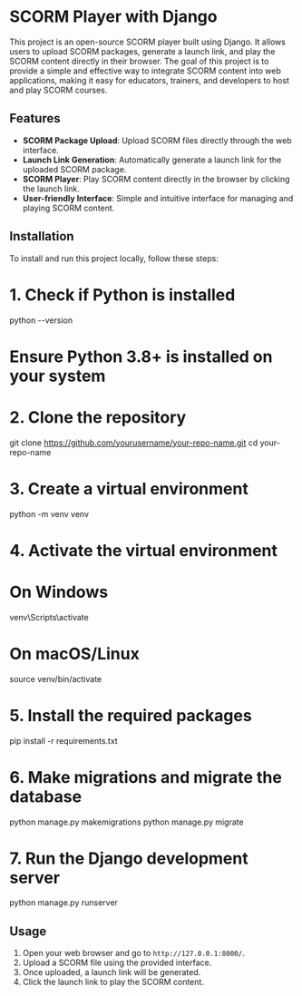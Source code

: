 # SCORM Player with Django

This project is an open-source SCORM player built using Django. It allows users to upload SCORM packages, generate a launch link, and play the SCORM content directly in their browser. The goal of this project is to provide a simple and effective way to integrate SCORM content into web applications, making it easy for educators, trainers, and developers to host and play SCORM courses.

## Features
- **SCORM Package Upload**: Upload SCORM files directly through the web interface.
- **Launch Link Generation**: Automatically generate a launch link for the uploaded SCORM package.
- **SCORM Player**: Play SCORM content directly in the browser by clicking the launch link.
- **User-friendly Interface**: Simple and intuitive interface for managing and playing SCORM content.

## Installation

To install and run this project locally, follow these steps:

# 1. Check if Python is installed
python --version
# Ensure Python 3.8+ is installed on your system

# 2. Clone the repository
git clone https://github.com/yourusername/your-repo-name.git
cd your-repo-name

# 3. Create a virtual environment
python -m venv venv

# 4. Activate the virtual environment
# On Windows
venv\Scripts\activate

# On macOS/Linux
source venv/bin/activate

# 5. Install the required packages
pip install -r requirements.txt

# 6. Make migrations and migrate the database
python manage.py makemigrations
python manage.py migrate

# 7. Run the Django development server
python manage.py runserver

## Usage

1. Open your web browser and go to `http://127.0.0.1:8000/`.
2. Upload a SCORM file using the provided interface.
3. Once uploaded, a launch link will be generated.
4. Click the launch link to play the SCORM content.

